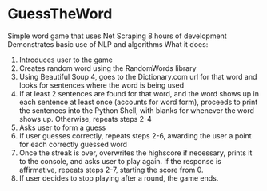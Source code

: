 # GuessTheWord
Simple word game that uses Net Scraping
8 hours of development
Demonstrates basic use of NLP and algorithms
What it does:
1. Introduces user to the game
2. Creates random word using the RandomWords library
3. Using Beautiful Soup 4, goes to the Dictionary.com url for that word and looks for sentences where the word is being used
4. If at least 2 sentences are found for that word, and the word shows up in each sentence at least once (accounts for word form), 
   proceeds to print the sentences into the Python Shell, with blanks for whenever the word shows up. Otherwise, repeats steps 2-4
5. Asks user to form a guess
6. If user guesses correctly, repeats steps 2-6, awarding the user a point for each correctly guessed word
7. Once the streak is over, overwrites the highscore if necessary, prints it to the console, and asks user to play again. If
   the response is affirmative, repeats steps 2-7, starting the score from 0.
8. If user decides to stop playing after a round, the game ends.
